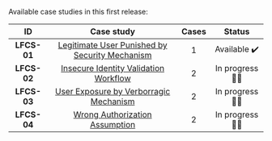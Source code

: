 Available case studies in this first release:

| **ID** | **Case study**  |  **Cases**  | **Status**  |
| :-----: | :-----: | :-----: | :-----: | 
|**LFCS-01**|[Legitimate User Punished by Security Mechanism](https://github.com/s4dhulabs/LFWFBD/blob/main/Cases/LFCS-01.md)|1|Available ✔️
|**LFCS-02**|[Insecure Identity Validation Workflow](https://github.com/s4dhulabs/LFWFBD/blob/main/Cases/LFCS-02.md) |2|In progress :factory_worker:
|**LFCS-03**|[User Exposure by Verborragic Mechanism](https://github.com/s4dhulabs/LFWFBD/blob/main/Cases/LFCS-03.md) |2|In progress :factory_worker:
|**LFCS-04**|[Wrong Authorization Assumption](https://github.com/s4dhulabs/LFWFBD/blob/main/Cases/LFCS-04.md) |2|In progress :factory_worker:

<br>
<br>

